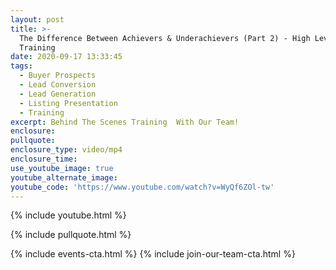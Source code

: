 ```yaml
---
layout: post
title: >-
  The Difference Between Achievers & Underachievers (Part 2) - High Level
  Training
date: 2020-09-17 13:33:45
tags:
  - Buyer Prospects
  - Lead Conversion
  - Lead Generation
  - Listing Presentation
  - Training
excerpt: Behind The Scenes Training  With Our Team!
enclosure:
pullquote:
enclosure_type: video/mp4
enclosure_time:
use_youtube_image: true
youtube_alternate_image:
youtube_code: 'https://www.youtube.com/watch?v=WyQf6ZOl-tw'
---
```


{% include youtube.html %}

{% include pullquote.html %}

{% include events-cta.html %} {% include join-our-team-cta.html %}